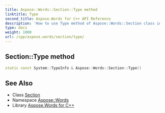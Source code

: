 ```yaml
---
title: Aspose::Words::Section::Type method
linktitle: Type
second_title: Aspose.Words for C++ API Reference
description: 'How to use Type method of Aspose::Words::Section class in C++.'
type: docs
weight: 1000
url: /cpp/aspose.words/section/type/
---
```

## Section::Type method




```cpp
static const System::TypeInfo & Aspose::Words::Section::Type()
```

## See Also

* Class [Section](../)
* Namespace [Aspose::Words](../../)
* Library [Aspose.Words for C++](../../../)
